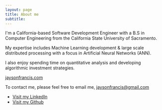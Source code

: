 ```yaml
---
layout: page
title: About me
subtitle:
---
```


I'm a California-based Software Development Engineer with a B.S in Computer Engineering from the California State University of Sacramento.

My expertise includes Machine Learning development & large scale distributed processing with a focus in Artificial Neural Networks (ANN).

I also enjoy spending time on quantitative analysis and developing algorithmic investment strategies.

[jaysonfrancis.com](http://www.jaysonfrancis.com)

To contact me, please feel free to email me, [jaysonfrancis@gmail.com](mailto:jaysonfrancis@gmail.com)

- [Visit my LinkedIn](http://www.linkedin.com/in/jaysonfrancis)
- [Visit my Github](http://www.github.com/jaysonfrancis)

